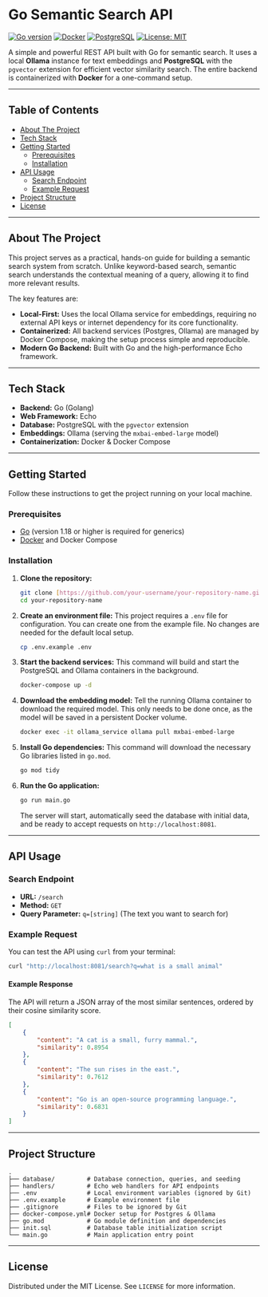 
# Go Semantic Search API

[![Go version](https://img.shields.io/badge/go-1.18%2B-blue.svg)](https://go.dev)
[![Docker](https://img.shields.io/badge/docker-compose-blue.svg)](https://www.docker.com)
[![PostgreSQL](https://img.shields.io/badge/postgres-pgvector-blue.svg)](https://www.postgresql.org)
[![License: MIT](https://img.shields.io/badge/License-MIT-yellow.svg)](https://opensource.org/licenses/MIT)

A simple and powerful REST API built with Go for semantic search. It uses a local **Ollama** instance for text embeddings and **PostgreSQL** with the `pgvector` extension for efficient vector similarity search. The entire backend is containerized with **Docker** for a one-command setup.

-----

## Table of Contents

  - [About The Project](#about-the-project)
  - [Tech Stack](#tech-stack)
  - [Getting Started](#getting-started)
      - [Prerequisites](#prerequisites)
      - [Installation](#installation)
  - [API Usage](#api-usage)
      - [Search Endpoint](#search-endpoint)
      - [Example Request](#example-request)
  - [Project Structure](#project-structure)
  - [License](#license)

-----

## About The Project

This project serves as a practical, hands-on guide for building a semantic search system from scratch. Unlike keyword-based search, semantic search understands the contextual meaning of a query, allowing it to find more relevant results.

The key features are:

  - **Local-First:** Uses the local Ollama service for embeddings, requiring no external API keys or internet dependency for its core functionality.
  - **Containerized:** All backend services (Postgres, Ollama) are managed by Docker Compose, making the setup process simple and reproducible.
  - **Modern Go Backend:** Built with Go and the high-performance Echo framework.

-----

## Tech Stack

  - **Backend:** Go (Golang)
  - **Web Framework:** Echo
  - **Database:** PostgreSQL with the `pgvector` extension
  - **Embeddings:** Ollama (serving the `mxbai-embed-large` model)
  - **Containerization:** Docker & Docker Compose

-----

## Getting Started

Follow these instructions to get the project running on your local machine.

### Prerequisites

  - [Go](https://go.dev/dl/) (version 1.18 or higher is required for generics)
  - [Docker](https://www.docker.com/products/docker-desktop/) and Docker Compose

### Installation

1.  **Clone the repository:**

    ```bash
    git clone [https://github.com/your-username/your-repository-name.git](https://github.com/your-username/your-repository-name.git)
    cd your-repository-name
    ```

2.  **Create an environment file:**
    This project requires a `.env` file for configuration. You can create one from the example file. No changes are needed for the default local setup.

    ```bash
    cp .env.example .env
    ```

3.  **Start the backend services:**
    This command will build and start the PostgreSQL and Ollama containers in the background.

    ```bash
    docker-compose up -d
    ```

4.  **Download the embedding model:**
    Tell the running Ollama container to download the required model. This only needs to be done once, as the model will be saved in a persistent Docker volume.

    ```bash
    docker exec -it ollama_service ollama pull mxbai-embed-large
    ```

5.  **Install Go dependencies:**
    This command will download the necessary Go libraries listed in `go.mod`.

    ```bash
    go mod tidy
    ```

6.  **Run the Go application:**

    ```bash
    go run main.go
    ```

    The server will start, automatically seed the database with initial data, and be ready to accept requests on `http://localhost:8081`.

-----

## API Usage

### Search Endpoint

  - **URL:** `/search`
  - **Method:** `GET`
  - **Query Parameter:** `q=[string]` (The text you want to search for)

### Example Request

You can test the API using `curl` from your terminal:

```bash
curl "http://localhost:8081/search?q=what is a small animal"
````

#### Example Response

The API will return a JSON array of the most similar sentences, ordered by their cosine similarity score.

```json
[
    {
        "content": "A cat is a small, furry mammal.",
        "similarity": 0.8954
    },
    {
        "content": "The sun rises in the east.",
        "similarity": 0.7612
    },
    {
        "content": "Go is an open-source programming language.",
        "similarity": 0.6831
    }
]
```

-----

## Project Structure

```
.
├── database/         # Database connection, queries, and seeding
├── handlers/         # Echo web handlers for API endpoints
├── .env              # Local environment variables (ignored by Git)
├── .env.example      # Example environment file
├── .gitignore        # Files to be ignored by Git
├── docker-compose.yml# Docker setup for Postgres & Ollama
├── go.mod            # Go module definition and dependencies
├── init.sql          # Database table initialization script
└── main.go           # Main application entry point
```

-----

## License

Distributed under the MIT License. See `LICENSE` for more information.
